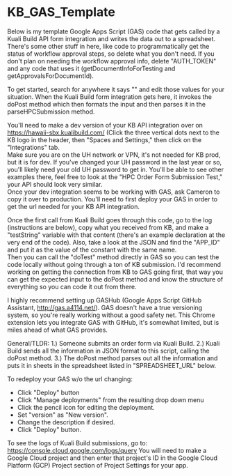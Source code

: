 # KB_GAS_Template
Below is my template Google Apps Script (GAS) code that gets called by a Kuali Build API
form integration and writes the data out to a spreadsheet.  There's some other stuff in 
here, like code to programmatically get the status of workflow approval steps, so 
delete what you don't need.  If you don't plan on needing the workflow approval info, 
delete "AUTH_TOKEN" and any code that uses it (getDocumentInfoForTesting and 
getApprovalsForDocumentId).

To get started, search for anywhere it says "<FILL THIS IN>" and edit those values for
your situation.  When the Kuali Build form integration gets 
here, it invokes the doPost method which then formats the input and then parses 
it in the parseHPCSubmission method.

You'll need to make a dev version of your KB API integration over on 
<https://hawaii-sbx.kualibuild.com/> (Click the three vertical dots next to the KB 
logo in the header, then "Spaces and Settings," then click on the "Integrations" tab.  
Make sure you are on the UH network or VPN, it's not needed for KB prod, but it is for 
dev.  If you've changed your UH password in the last year or so, you'll likely need 
your old UH password to get in.  You'll be able to see other examples there, feel 
free to look at the "HPC Order Form Submission Test," your API should look very similar.  
Once your dev integration seems to be working with GAS, ask Cameron to copy it over to production.
You'll need to first deploy your GAS in order to get the url needed for your KB API integration.

Once the first call from Kuali Build goes through this code, go to the log (instructions 
are below), copy what you received from KB, and make a "testString" variable with that 
content (there's an example declaration at the very end of the code).  Also, take a look 
at the JSON and find the "APP_ID" and put it as the value of the constant with the same name.  
Then you can call the "doTest" method directly in GAS so you can test the code locally without going 
through a ton of KB submission.  I'd recommend working on getting the connection from 
KB to GAS going first, that way you can get the expected input to the 
doPost method and know the structure of everything so you can code it out from there.

I highly recommend setting up GASHub (Google Apps Script GitHub Assistant, 
<http://gas.a4114.net/>).  GAS doesn't have a true versioning system, so you're really 
working without a good safety net.  This Chrome extension lets you integrate GAS with 
GitHub, it's somewhat limited, but is miles ahead of what GAS provides.

General/TLDR:
1.) Someone submits an order form via Kuali Build.
2.) Kuali Build sends all the information in JSON format to this script, calling the doPost method.
3.) The doPost method parses out all the information and puts it in sheets in the 
    spreadsheet listed in "SPREADSHEET_URL" below.

To redeploy your GAS w/o the url changing:
- Click "Deploy" button
- Click "Manage deployments" from the resulting drop down menu
- Click the pencil icon for editing the deployment.
- Set "version" as "New version".
- Change the description if desired.
- Click "Deploy" button.

To see the logs of Kuali Build submissions, go to: https://console.cloud.google.com/logs/query
You will need to make a Google Cloud project and then enter that project's ID in the 
Google Cloud Platform (GCP) Project section of Project Settings for your app.
